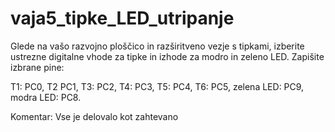 # vaja5_tipke_LED_utripanje

Glede na vašo razvojno ploščico in razširitveno vezje s tipkami, izberite ustrezne digitalne vhode za tipke in izhode za modro in zeleno LED. Zapišite izbrane pine: 

T1: PC0, T2 PC1, T3: PC2, T4: PC3, T5: PC4, T6: PC5, zelena LED: PC9, modra LED: PC8.

Komentar: Vse je delovalo kot zahtevano
